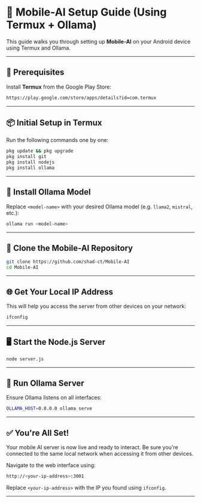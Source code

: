# 🚀 Mobile-AI Setup Guide (Using Termux + Ollama)

This guide walks you through setting up **Mobile-AI** on your Android device using Termux and Ollama.

---

## 📲 Prerequisites

Install **Termux** from the Google Play Store:

```bash
https://play.google.com/store/apps/details?id=com.termux
```

---

## 📦 Initial Setup in Termux

Run the following commands one by one:

```bash
pkg update && pkg upgrade
pkg install git
pkg install nodejs
pkg install ollama
```

---

## 🧠 Install Ollama Model

Replace `<model-name>` with your desired Ollama model (e.g. `llama2`, `mistral`, etc.):

```bash
ollama run <model-name>
```

---

## 🔁 Clone the Mobile-AI Repository

```bash
git clone https://github.com/shad-ct/Mobile-AI
cd Mobile-AI
```

---

## 🌐 Get Your Local IP Address

This will help you access the server from other devices on your network:

```bash
ifconfig
```

---

## 🖥️ Start the Node.js Server

```bash
node server.js
```

---

## 🔌 Run Ollama Server

Ensure Ollama listens on all interfaces:

```bash
OLLAMA_HOST=0.0.0.0 ollama serve
```

---

## ✅ You're All Set!

Your mobile AI server is now live and ready to interact. Be sure you're connected to the same local network when accessing it from other devices.

Navigate to the web interface using:

```bash
http://<your-ip-address>:3001
```

Replace `<your-ip-address>` with the IP you found using `ifconfig`.

---
